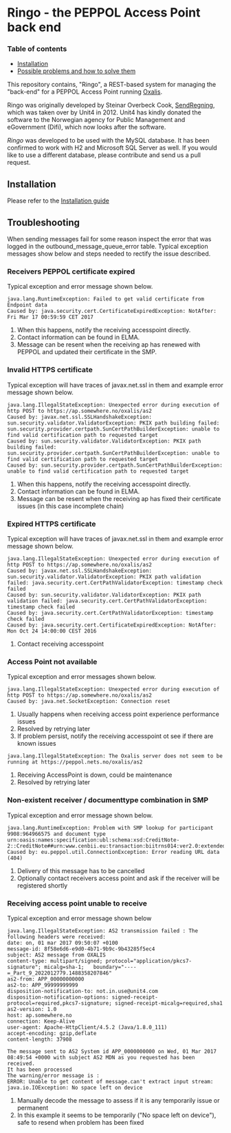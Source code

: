 Ringo - the PEPPOL Access Point back end
========================================


[TOC levels=2-5]: # "### Table of contents"
### Table of contents
- [Installation](#installation)
- [Possible problems and how to solve them](#troubleshooting)

This repository contains, "Ringo", a REST-based system for managing the "back-end" for a PEPPOL Access Point running
[Oxalis](https://github.com/difi/oxalis).

Ringo was originally developed by Steinar Overbeck Cook, [SendRegning](http://www.sendregning.no/), which was
taken over by Unit4 in 2012. Unit4 has kindly donated the software to
the Norwegian agency for Public Management and eGovernment (Difi), which now looks after the software.

_Ringo_ was developed to be used with the MySQL database. It has been confirmed to work with H2
and Microsoft SQL Server as well. If you would like to use a different database, please
contribute and send us a pull request.

## Installation

Please refer to the [Installation guide](/INSTALL.md)

## Troubleshooting

When sending messages fail for some reason inspect the error that was logged in the outbound_message_queue_error table.
Typical exception messages show below and steps needed to rectify the issue described.

### Receivers PEPPOL certificate expired
Typical exception and error message shown below.
```
java.lang.RuntimeException: Failed to get valid certificate from Endpoint data
Caused by: java.security.cert.CertificateExpiredException: NotAfter: Fri Mar 17 00:59:59 CET 2017
```
1. When this happens, notify the receiving accesspoint directly. 
1. Contact information can be found in ELMA.
1. Message can be resent when the receiving ap has renewed with PEPPOL and updated their certificate in the SMP.

### Invalid HTTPS certificate
Typical exception will have traces of javax.net.ssl in them and example error message shown below.
```
java.lang.IllegalStateException: Unexpected error during execution of http POST to https://ap.somewhere.no/oxalis/as2
Caused by: javax.net.ssl.SSLHandshakeException: sun.security.validator.ValidatorException: PKIX path building failed: sun.security.provider.certpath.SunCertPathBuilderException: unable to find valid certification path to requested target
Caused by: sun.security.validator.ValidatorException: PKIX path building failed: sun.security.provider.certpath.SunCertPathBuilderException: unable to find valid certification path to requested target
Caused by: sun.security.provider.certpath.SunCertPathBuilderException: unable to find valid certification path to requested target
```
1. When this happens, notify the receiving accesspoint directly. 
1. Contact information can be found in ELMA.
1. Message can be resent when the receiving ap has fixed their certificate issues (in this case incomplete chain)

### Expired HTTPS certificate
Typical exception will have traces of javax.net.ssl in them and example error message shown below.
```
java.lang.IllegalStateException: Unexpected error during execution of http POST to https://ap.somewhere.no/oxalis/as2
Caused by: javax.net.ssl.SSLHandshakeException: sun.security.validator.ValidatorException: PKIX path validation failed: java.security.cert.CertPathValidatorException: timestamp check failed
Caused by: sun.security.validator.ValidatorException: PKIX path validation failed: java.security.cert.CertPathValidatorException: timestamp check failed
Caused by: java.security.cert.CertPathValidatorException: timestamp check failed
Caused by: java.security.cert.CertificateExpiredException: NotAfter: Mon Oct 24 14:00:00 CEST 2016
```
1. Contact receiving accesspoint

### Access Point not available
Typical exception and error messages shown below.
```
java.lang.IllegalStateException: Unexpected error during execution of http POST to https://ap.somewhere.no/oxalis/as2
Caused by: java.net.SocketException: Connection reset
```
1. Usually happens when receiving access point experience performance issues
1. Resolved by retrying later
1. If problem persist, notify the receiving accesspoint ot see if there are known issues


```
java.lang.IllegalStateException: The Oxalis server does not seem to be running at https://peppol.nets.no/oxalis/as2
```
1. Receiving AccessPoint is down, could be maintenance
1. Resolved by retrying later


### Non-existent receiver / documenttype combination in SMP
Typical exception and error message shown below.
```
java.lang.RuntimeException: Problem with SMP lookup for participant 9908:964966575 and document type urn:oasis:names:specification:ubl:schema:xsd:CreditNote-2::CreditNote##urn:www.cenbii.eu:transaction:biitrns014:ver2.0:extended:urn:www.cenbii.eu:profile:biixx:ver2.0:extended:urn:www.difi.no:ehf:kreditnota:ver2.0::2.1
Caused by: eu.peppol.util.ConnectionException: Error reading URL data (404)
```
1. Delivery of this message has to be cancelled
1. Optionally contact receivers access point and ask if the receiver will be registered shortly

### Receiving access point unable to receive
Typical exception and error message shown below
```
java.lang.IllegalStateException: AS2 transmission failed : The following headers were received:
date: on, 01 mar 2017 09:50:07 +0100
message-id: 8f58e6d6-e9d0-4b71-9b9c-9b43285f5ec4
subject: AS2 message from OXALIS
content-type: multipart/signed; protocol="application/pkcs7-signature"; micalg=sha-1;	boundary="----=_Part_9_2022012779.1488358207846"
as2-from: APP_00000000000
as2-to: APP_99999999999
disposition-notification-to: not.in.use@unit4.com
disposition-notification-options: signed-receipt-protocol=required,pkcs7-signature; signed-receipt-micalg=required,sha1
as2-version: 1.0
host: ap.somewhere.no
connection: Keep-Alive
user-agent: Apache-HttpClient/4.5.2 (Java/1.8.0_111)
accept-encoding: gzip,deflate
content-length: 37908

The message sent to AS2 System id APP_0000000000 on Wed, 01 Mar 2017 08:49:54 +0000 with subject AS2 MDN as you requested has been received.
It has been processed 
The warning/error message is :
ERROR: Unable to get content of message.can't extract input stream: java.io.IOException: No space left on device
```
1. Manually decode the message to assess if it is any temporarily issue or permanent  
1. In this example it seems to be temporarily ("No space left on device"), safe to resend when problem has been fixed

